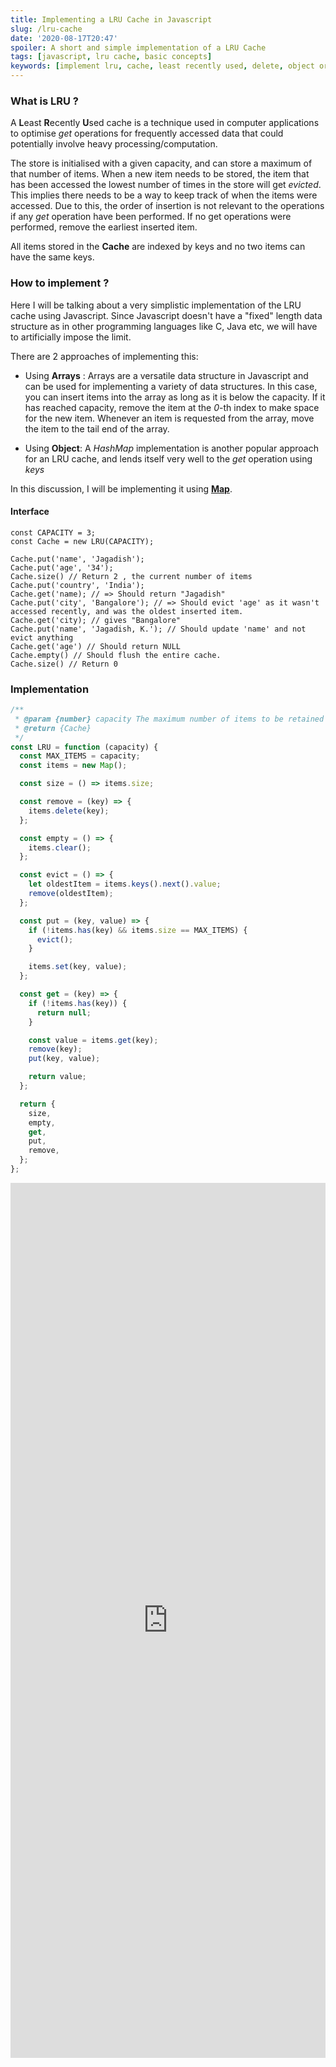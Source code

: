 ```yaml
---
title: Implementing a LRU Cache in Javascript
slug: /lru-cache
date: '2020-08-17T20:47'
spoiler: A short and simple implementation of a LRU Cache
tags: [javascript, lru cache, basic concepts]
keywords: [implement lru, cache, least recently used, delete, object oriented javascript]
---
```


### What is LRU ?

A **L**east **R**ecently **U**sed cache is a technique used in computer applications to optimise *get* operations for frequently accessed data that could potentially involve heavy processing/computation.

The store is initialised with a given capacity, and can store a maximum of that number of items. When a new item needs to be stored, the item that has been accessed the lowest number of times in the store will get *evicted*. This implies there needs to be a way to keep track of when the items were accessed. Due to this, the order of insertion is not relevant to the operations if any *get* operation have been performed. If no get operations were performed, remove the earliest inserted item.

All items stored in the **Cache** are indexed by keys and no two items can have the same keys.

### How to implement ?

Here I will be talking about a very simplistic implementation of the LRU cache using Javascript. Since Javascript doesn't have a "fixed" length data structure as in other programming languages like C, Java etc, we will have to artificially impose the limit.

There are 2 approaches of implementing this:

- Using **Arrays** : Arrays are a versatile data structure in Javascript and can be used for implementing a variety of data structures. In this case, you can insert items into the array as long as it is below the capacity. If it has reached capacity, remove the item at the *0*-th index to make space for the new item. Whenever an item is requested from the array, move the item to the tail end of the array.

- Using **Object**: A *HashMap* implementation is another popular approach for an LRU cache, and lends itself very well to the *get* operation using *keys*

In this discussion, I will be implementing it using **[Map](https://developer.mozilla.org/en-US/docs/Web/JavaScript/Reference/Global_Objects/Map)**.


#### Interface
```
const CAPACITY = 3;
const Cache = new LRU(CAPACITY);

Cache.put('name', 'Jagadish');
Cache.put('age', '34');
Cache.size() // Return 2 , the current number of items
Cache.put('country', 'India');
Cache.get('name); // => Should return "Jagadish"
Cache.put('city', 'Bangalore'); // => Should evict 'age' as it wasn't accessed recently, and was the oldest inserted item.
Cache.get('city); // gives "Bangalore"
Cache.put('name', 'Jagadish, K.'); // Should update 'name' and not evict anything
Cache.get('age') // Should return NULL
Cache.empty() // Should flush the entire cache.
Cache.size() // Return 0
```

### Implementation
```js
/**
 * @param {number} capacity The maximum number of items to be retained in cache
 * @return {Cache}
 */
const LRU = function (capacity) {
  const MAX_ITEMS = capacity;
  const items = new Map();

  const size = () => items.size;

  const remove = (key) => {
    items.delete(key);
  };

  const empty = () => {
    items.clear();
  };

  const evict = () => {
    let oldestItem = items.keys().next().value;
    remove(oldestItem);
  };

  const put = (key, value) => {
    if (!items.has(key) && items.size == MAX_ITEMS) {
      evict();
    }

    items.set(key, value);
  };

  const get = (key) => {
    if (!items.has(key)) {
      return null;
    }

    const value = items.get(key);
    remove(key);
    put(key, value);

    return value;
  };

  return {
    size,
    empty,
    get,
    put,
    remove,
  };
};

```
<iframe height="1400px" width="100%" src="https://repl.it/@jagzviruz/LRU-Cache-in-Javascript?lite=true" scrolling="no" frameborder="no" allowtransparency="true" allowfullscreen="true" sandbox="allow-forms allow-pointer-lock allow-popups allow-same-origin allow-scripts allow-modals"></iframe>
